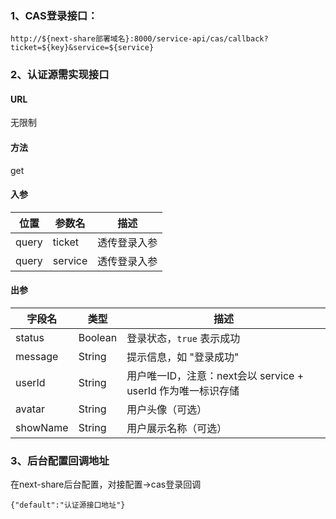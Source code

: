 

### 1、CAS登录接口：

```
http://${next-share部署域名}:8000/service-api/cas/callback?ticket=${key}&service=${service}
```

### 2、认证源需实现接口

#### URL

无限制

#### 方法
get

#### 入参

| **位置** | **参数名** | **描述** |
|----------|------------|----------|
| query    | ticket     | 透传登录入参 |
| query    | service    | 透传登录入参 |

#### 出参

| **字段名** | **类型**  | **描述**               |
|------------|-----------|------------------------|
| status     | Boolean   | 登录状态，`true` 表示成功 |
| message    | String    | 提示信息，如 "登录成功" |
| userId     | String    | 用户唯一ID，注意：next会以 service + userId 作为唯一标识存储|
| avatar     | String    | 用户头像（可选）       |
| showName   | String    | 用户展示名称（可选）   |


### 3、后台配置回调地址

在next-share后台配置，对接配置->cas登录回调

```
{"default":"认证源接口地址"}
```
